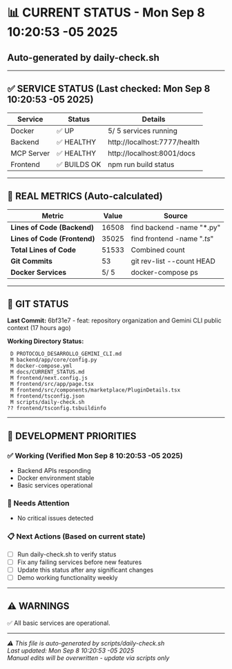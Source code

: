 # 📊 CURRENT STATUS - Mon Sep  8 10:20:53 -05 2025
## Auto-generated by daily-check.sh

---

## ✅ SERVICE STATUS (Last checked: Mon Sep  8 10:20:53 -05 2025)

| Service | Status | Details |
|---------|--------|---------|
| Docker | ✅ UP |        5/       5 services running |
| Backend | ✅ HEALTHY | http://localhost:7777/health |
| MCP Server | ✅ HEALTHY | http://localhost:8001/docs |
| Frontend | ✅ BUILDS OK | npm run build status |

---

## 🔢 REAL METRICS (Auto-calculated)

| Metric | Value | Source |
|--------|-------|--------|
| **Lines of Code (Backend)** | 16508 | find backend -name "*.py" |
| **Lines of Code (Frontend)** | 35025 | find frontend -name "*.ts*" |
| **Total Lines of Code** | 51533 | Combined count |
| **Git Commits** | 53 | git rev-list --count HEAD |
| **Docker Services** |        5/       5 | docker-compose ps |

---

## 📝 GIT STATUS

**Last Commit:** 6bf31e7 - feat: repository organization and Gemini CLI public context (17 hours ago)

**Working Directory Status:**
```
 D PROTOCOLO_DESARROLLO_GEMINI_CLI.md
 M backend/app/core/config.py
 M docker-compose.yml
 M docs/CURRENT_STATUS.md
 M frontend/next.config.js
 M frontend/src/app/page.tsx
 M frontend/src/components/marketplace/PluginDetails.tsx
 M frontend/tsconfig.json
 M scripts/daily-check.sh
?? frontend/tsconfig.tsbuildinfo
```

---

## 🎯 DEVELOPMENT PRIORITIES

### ✅ Working (Verified Mon Sep  8 10:20:53 -05 2025)
- Backend APIs responding
- Docker environment stable
- Basic services operational

### 🔧 Needs Attention
- No critical issues detected





### 📋 Next Actions (Based on current state)
- [ ] Run daily-check.sh to verify status
- [ ] Fix any failing services before new features
- [ ] Update this status after any significant changes
- [ ] Demo working functionality weekly

---

## ⚠️ WARNINGS

✅ All basic services are operational.



---

*⚠️ This file is auto-generated by scripts/daily-check.sh*  
*Last updated: Mon Sep  8 10:20:53 -05 2025*  
*Manual edits will be overwritten - update via scripts only*

